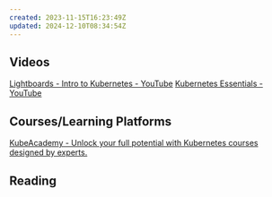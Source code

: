 ```yaml
---
created: 2023-11-15T16:23:49Z
updated: 2024-12-10T08:34:54Z
---
```

## Videos
[Lightboards - Intro to Kubernetes - YouTube](https://www.youtube.com/playlist?list=PL7bmigfV0EqQw4WnD0wF-SRBYttCFeBbF)
[Kubernetes Essentials - YouTube](https://www.youtube.com/playlist?list=PLOspHqNVtKABAVX4azqPIu6UfsPzSu2YN)

## Courses/Learning Platforms
[KubeAcademy - Unlock your full potential with Kubernetes courses designed by experts.](https://kube.academy/)

## Reading


